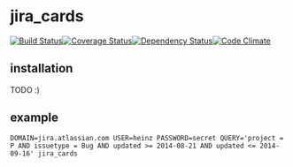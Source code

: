 jira_cards
=========
[![Build Status](https://travis-ci.org/schasse/jira_cards.svg?branch=master)](https://travis-ci.org/schasse/jira_cards)[![Coverage Status](https://coveralls.io/repos/schasse/jira_cards/badge.png)](https://coveralls.io/r/schasse/jira_cards)[![Dependency Status](https://www.versioneye.com/user/projects/5422d1a877825cb439000219/badge.svg?style=flat)](https://www.versioneye.com/user/projects/5422d1a877825cb439000219)[![Code Climate](https://codeclimate.com/repos/5422d3166956803fb801aab7/badges/65b5d28c23f35ea81d75/gpa.svg)](https://codeclimate.com/repos/5422d3166956803fb801aab7/feed)

## installation
TODO :)

## example
`DOMAIN=jira.atlassian.com USER=heinz PASSWORD=secret QUERY='project = P AND issuetype = Bug AND updated >= 2014-08-21 AND updated <= 2014-09-16' jira_cards`
